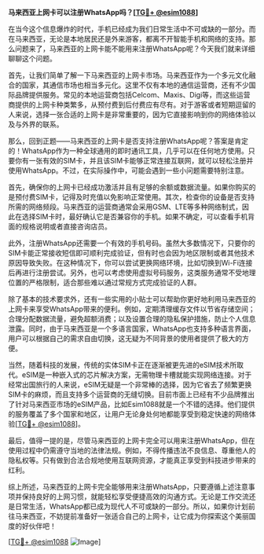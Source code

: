 **马来西亚上网卡可以注册WhatsApp吗？[[TG💪+ @esim1088](https://t.me/s/esim1088)]**

在当今这个信息爆炸的时代，手机已经成为我们日常生活中不可或缺的一部分。而在马来西亚，无论是本地居民还是外来游客，都离不开智能手机和网络的支持。那么问题来了，马来西亚的上网卡能不能用来注册WhatsApp呢？今天我们就来详细聊聊这个问题。

首先，让我们简单了解一下马来西亚的上网卡市场。马来西亚作为一个多元文化融合的国家，其通信市场也相当多元化。这里不仅有本地的通信运营商，还有不少国际品牌提供服务。常见的本地运营商包括Celcom、Maxis、Digi等，而这些运营商提供的上网卡种类繁多，从预付费到后付费应有尽有。对于游客或者短期逗留的人来说，选择一张合适的上网卡是非常重要的，因为它直接影响到你的网络体验以及与外界的联系。

那么，回到正题——马来西亚的上网卡是否支持注册WhatsApp呢？答案是肯定的！WhatsApp作为一种全球通用的即时通讯工具，几乎可以在任何地方使用。只要你有一张有效的SIM卡，并且该SIM卡能够正常连接互联网，就可以轻松注册并使用WhatsApp。不过，在实际操作中，可能会遇到一些小问题需要特别注意。

首先，确保你的上网卡已经成功激活并且有足够的余额或数据流量。如果你购买的是预付费SIM卡，记得及时充值以免影响正常使用。其次，检查你的设备是否支持所需的网络频段。马来西亚的运营商通常会采用GSM、LTE等多种网络制式，因此在选择SIM卡时，最好确认它是否兼容你的手机。如果不确定，可以查看手机背面的规格说明或者直接咨询店员。

此外，注册WhatsApp还需要一个有效的手机号码。虽然大多数情况下，只要你的SIM卡能正常接收短信即可顺利完成验证，但有时也会因为地区限制或者其他技术原因导致失败。在这种情况下，你可以尝试更换网络环境，比如切换到Wi-Fi连接后再进行注册尝试。另外，也可以考虑使用虚拟号码服务，这类服务通常不受地理位置的严格限制，适合那些难以通过常规方式完成验证的人群。

除了基本的技术要求外，还有一些实用的小贴士可以帮助你更好地利用马来西亚的上网卡来享受WhatsApp带来的便利。例如，定期清理缓存文件以节省存储空间；合理分配数据流量，避免超额消费；以及设置合理的隐私保护措施，防止个人信息泄露。同时，由于马来西亚是一个多语言国家，WhatsApp也支持多种语言界面，用户可以根据自己的需求自由切换，这无疑为不同背景的使用者提供了极大的方便。

当然，随着科技的发展，传统的实体SIM卡正在逐渐被更先进的eSIM技术所取代。eSIM是一种嵌入式的芯片解决方案，无需物理卡槽就能实现网络连接。对于经常出国旅行的人来说，eSIM无疑是一个非常棒的选择，因为它省去了频繁更换SIM卡的麻烦，而且支持多个运营商的无缝切换。目前市面上已经有不少品牌推出了针对马来西亚市场的eSIM产品，比如Esim1088就是一个不错的选择。他们提供的服务覆盖了多个国家和地区，让用户无论身处何地都能享受到稳定快速的网络体验[[TG💪+ @esim1088](https://t.me/s/esim1088)]。

最后，值得一提的是，尽管马来西亚的上网卡完全可以用来注册WhatsApp，但在使用过程中仍需遵守当地的法律法规。例如，不得传播违法不良信息、尊重他人的隐私权等。只有做到合法合规地使用互联网资源，才能真正享受到科技进步带来的红利。

综上所述，马来西亚的上网卡完全能够用来注册WhatsApp，只要遵循上述注意事项并保持良好的上网习惯，就能轻松享受便捷高效的沟通方式。无论是工作交流还是日常生活，WhatsApp都已成为现代人不可或缺的一部分。所以，如果你计划前往马来西亚，不妨提前准备好一张适合自己的上网卡，让它成为你探索这个美丽国度的好伙伴吧！

[[TG💪+ @esim1088](https://t.me/s/esim1088) ![Image](https://i.postimg.cc/4NQfJmqS/Snipaste-2025-05-13-00-14-12.png)]